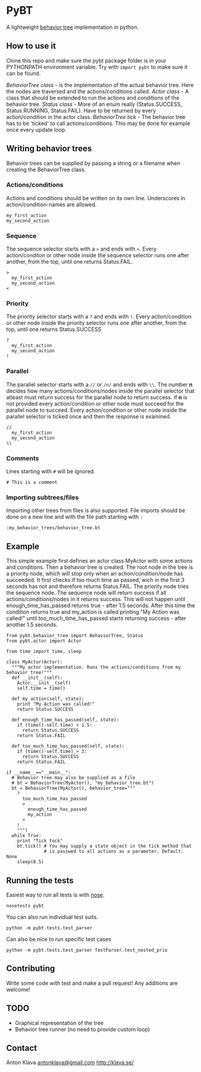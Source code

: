 # PyBT
A lightweight [behavior tree](http://www.altdevblogaday.com/2011/02/24/introduction-to-behavior-trees/) implementation in python.

## How to use it
Clone this repo and make sure the pybt package folder is in your PYTHONPATH environment variable. Try with `import pybt` to make sure it can be found.

*BehaviorTree class* - is the implementation of the actual behavior tree. Here the nodes
are traversed and the actions/conditions called.
*Actor class* - A class that should be extended to run the actions and conditions of the behavior tree.
*Status class* - More of an enum really (Status.SUCCESS, Status.RUNNING, Status.FAIL). Have to be returned by every action/condition in the actor class.
*BehaviorTree tick* - The behavior tree has to be 'ticked' to call actions/conditions. This may be done for example once every update loop.

## Writing behavior trees
Behavior trees can be supplied by passing a string or a filename when creating the BehaviorTree class.

### Actions/conditions
Actions and conditions should be written on its own line. Underscores in action/condition-names are allowed.

    my_first_action
    my_second_action

### Sequence
The sequence selector starts with a `>` and ends with `<`. Every action/conditon or other node inside the sequence selector runs one after another, from the top, until one returns Status.FAIL.

    >
      my_first_action
      my_second_action
    <

### Priority
The priority selector starts with a `?` and ends with `!`. Every action/condition or other node inside the priority selector runs one after another, from the top, until one returns Status.SUCCESS

    ?
      my_first_action
      my_second_action
    !

### Parallel
The parallel selector starts with a `//` or `/n/` and ends with `\\`. The number **n** decides how many actions/conditions/nodes inside the parallel selector that atleast must return success for the parallel node to return success. If **n** is not provided every action/condition or other node must succeed for the parallel node to succeed. Every action/condition or other node inside the parallel selector is ticked once and then the response is examined.

    //
      my_first_action
      my_second_action
    \\

### Comments
Lines starting with `#` will be ignored.

    # This is a comment

### Importing subtrees/files
Importing other trees from files is also supported. File imports should be done on a new line and with the file path starting with `:`

    :my_behavior_trees/behavior_tree.bt

## Example
This simple example first defines an actor class MyActor with some actions and conditions. Then a behavior tree is created. The root node in the tree is a priority node, which will stop only when an action/condition/node has succeeded. It first checks if too much time as passed, wich in the first 3 seconds has not and therefore returns Status.FAIL. The priority node tries the sequence node. The sequence node will return success if all actions/conditions/nodes in it returns success. This will not happen until enough_time_has_passed returns true - after 1.5 seconds. After this time the condition returns true and my_action is called printing "My Action was called!" until too_much_time_has_passed starts returning success - after another 1.5 seconds.

    from pybt.behavior_tree import BehaviorTree, Status
    from pybt.actor import Actor

    from time import time, sleep

    class MyActor(Actor):
      """My actor implementation. Runs the actions/conditions from my behavior tree!"""
      def __init__(self):
        Actor.__init__(self)
        self.time = time()

      def my_action(self, state):
        print "My Action was called!"
        return Status.SUCCESS

      def enough_time_has_passed(self, state):
        if (time()-self.time) > 1.5:
          return Status.SUCCESS
        return Status.FAIL

      def too_much_time_has_passed(self, state):
        if (time()-self.time) > 3:
          return Status.SUCCESS
        return Status.FAIL

    if __name__=="__main__":
      # Behavior tree may also be supplied as a file
      # bt = BehaviorTree(MyActor(), "my_behavior_tree.bt")
      bt = BehaviorTree(MyActor(), behavior_tree="""
        ?
          too_much_time_has_passed
          >
            enough_time_has_passed
            my_action
          <
        !
        """)
      while True:
        print "Tick tock"
        bt.tick() # You may supply a state object in the tick method that
                  # is passwed to all actions as a parameter. Default: None
        sleep(0.5)

## Running the tests
Easiest way to run all tests is with [nose](https://nose.readthedocs.org/en/latest/).

    nosetests pybt

You can also run individual test suits.

    python -m pybt.tests.test_parser

Can also be nice to run specific test cases

    python -m pybt.tests.test_parser TestParser.test_nested_prio

## Contributing
Write some code with test and make a pull request! Any additions are welcome!

## TODO
- Graphical representation of the tree
- Behavior tree runner (no need to provide custom loop)

## Contact
Anton Klava
antonklava@gmail.com
http://klava.se/